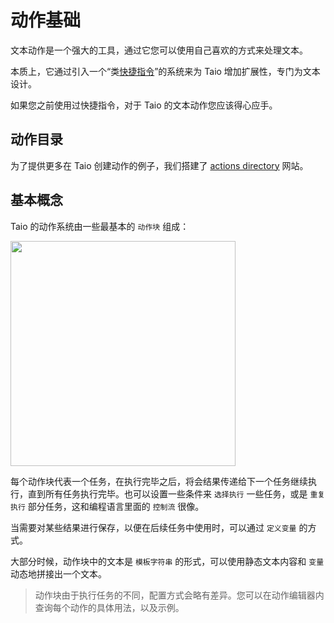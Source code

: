 # 动作基础

文本动作是一个强大的工具，通过它您可以使用自己喜欢的方式来处理文本。

本质上，它通过引入一个“类[快捷指令](https://support.apple.com/zh-cn/guide/shortcuts/welcome/ios)”的系统来为 Taio 增加扩展性，专门为文本设计。

如果您之前使用过快捷指令，对于 Taio 的文本动作您应该得心应手。

## 动作目录

为了提供更多在 Taio 创建动作的例子，我们搭建了 [actions directory](https://actions.taio.app) 网站。

## 基本概念

Taio 的动作系统由一些最基本的 `动作块` 组成：

<img src="../cn/quick-start/assets/IMG_14.png" width="360" />

每个动作块代表一个任务，在执行完毕之后，将会结果传递给下一个任务继续执行，直到所有任务执行完毕。也可以设置一些条件来 `选择执行` 一些任务，或是 `重复执行` 部分任务，这和编程语言里面的 `控制流` 很像。

当需要对某些结果进行保存，以便在后续任务中使用时，可以通过 `定义变量` 的方式。

大部分时候，动作块中的文本是 `模板字符串` 的形式，可以使用静态文本内容和 `变量` 动态地拼接出一个文本。

> 动作块由于执行任务的不同，配置方式会略有差异。您可以在动作编辑器内查询每个动作的具体用法，以及示例。